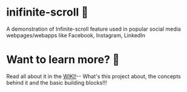 # inifinite-scroll :scroll:
A demonstration of Infinite-scroll feature used in popular social media webpages/webapps like Facebook, Instagram, LinkedIn


# Want to learn more? :rocket:
Read all about it in the [WIKI!](../../wiki)-- What's this project about, the concepts behind it and the basic building blocks!!!

